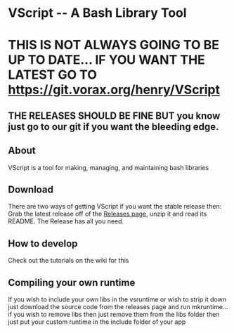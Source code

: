 # VScript -- A Bash Library Tool

# THIS IS NOT ALWAYS GOING TO BE UP TO DATE... IF YOU WANT THE LATEST GO TO https://git.vorax.org/henry/VScript
## THE RELEASES SHOULD BE FINE BUT you know just go to our git if you want the bleeding edge.


## About
VScript is a tool for making, managing, and maintaining bash libraries

## Download
There are two ways of getting VScript if you want the stable release then:
Grab the latest release off of the [Releases page](https://git.vorax.org/henry/VScript/releases), unzip it and read its README. The Release has all you need.

## How to develop
Check out the tutorials on the wiki for this

## Compiling your own runtime
If you wish to include your own libs in the vsruntime or wish to strip it down just download the source code from the releases page and run mkruntime... if you wish to remove libs then just remove them from the libs folder then just put your custom runtime in the include folder of your app
